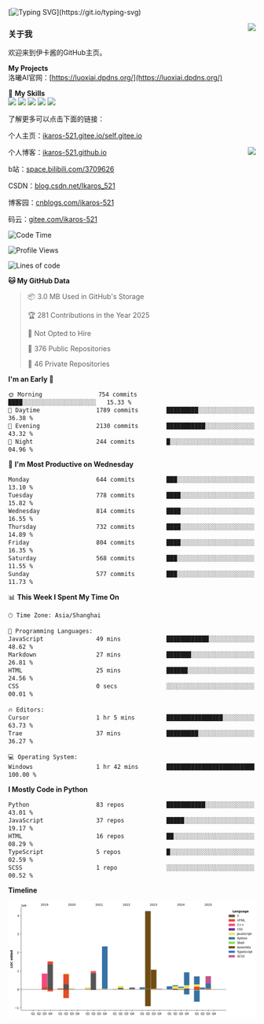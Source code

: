[![Typing SVG](https://readme-typing-svg.herokuapp.com?size=25&duration=3000&color=8C43EA&vCenter=true&width=200&height=40&lines=Hi+Welcome+%F0%9F%91%8B%F0%9F%8F%BB;I'm+Love丶伊卡洛斯~~)](https://git.io/typing-svg)

<a href="#">
  <img align="right" src="https://github-readme-stats.vercel.app/api?username=Ikaros-521&count_private=true&show_icons=true&bg_color=15,f2f7fd,E0EAFC" />
</a>

### 关于我

欢迎来到伊卡酱的GitHub主页。

**My Projects**  
洛曦AI官网：[https://luoxiai.dpdns.org/](https://luoxiai.dpdns.org/)  

🌟 **My Skills**  
![](https://img.shields.io/badge/-C-A8B9CC?style=flat-square&logo=C&logoColor=fff)
![](https://img.shields.io/badge/-Python-3776AB?style=flat-square&logo=Python&logoColor=fff)
![](https://img.shields.io/badge/-JavaScript-F7DF1E?style=flat-square&logo=JavaScript&logoColor=fff)
![](https://img.shields.io/badge/-C++-00599C?style=flat-square&logo=Cpp&logoColor=fff)
![](https://img.shields.io/badge/-Linux-000000?style=flat-square&logo=Linux&logoColor=fff)

了解更多可以点击下面的链接：  

个人主页：[ikaros-521.gitee.io/self.gitee.io](https://ikaros-521.gitee.io/self.gitee.io/)  

<img align='right' src="https://github.com/Ikaros-521/Ikaros-521/assets/40910637/3a5e50bc-91dc-4aa5-b7a0-8b27ad1c2b33" height="330">

个人博客：[ikaros-521.github.io](https://ikaros-521.github.io/)  

b站：[space.bilibili.com/3709626](https://space.bilibili.com/3709626)  

CSDN：[blog.csdn.net/Ikaros_521](https://blog.csdn.net/Ikaros_521)  

博客园：[cnblogs.com/ikaros-521](https://www.cnblogs.com/ikaros-521)  

码云：[gitee.com/ikaros-521](https://gitee.com/ikaros-521)  


<!--START_SECTION:waka-->
![Code Time](http://img.shields.io/badge/Code%20Time-2%2C478%20hrs%2039%20mins-blue)

![Profile Views](http://img.shields.io/badge/Profile%20Views-4-blue)

![Lines of code](https://img.shields.io/badge/From%20Hello%20World%20I%27ve%20Written-15.3%20million%20lines%20of%20code-blue)

**🐱 My GitHub Data** 

> 📦 3.0 MB Used in GitHub's Storage 
 > 
> 🏆 281 Contributions in the Year 2025
 > 
> 🚫 Not Opted to Hire
 > 
> 📜 376 Public Repositories 
 > 
> 🔑 46 Private Repositories 
 > 
**I'm an Early 🐤** 

```text
🌞 Morning                754 commits         ████░░░░░░░░░░░░░░░░░░░░░   15.33 % 
🌆 Daytime                1789 commits        █████████░░░░░░░░░░░░░░░░   36.38 % 
🌃 Evening                2130 commits        ███████████░░░░░░░░░░░░░░   43.32 % 
🌙 Night                  244 commits         █░░░░░░░░░░░░░░░░░░░░░░░░   04.96 % 
```
📅 **I'm Most Productive on Wednesday** 

```text
Monday                   644 commits         ███░░░░░░░░░░░░░░░░░░░░░░   13.10 % 
Tuesday                  778 commits         ████░░░░░░░░░░░░░░░░░░░░░   15.82 % 
Wednesday                814 commits         ████░░░░░░░░░░░░░░░░░░░░░   16.55 % 
Thursday                 732 commits         ████░░░░░░░░░░░░░░░░░░░░░   14.89 % 
Friday                   804 commits         ████░░░░░░░░░░░░░░░░░░░░░   16.35 % 
Saturday                 568 commits         ███░░░░░░░░░░░░░░░░░░░░░░   11.55 % 
Sunday                   577 commits         ███░░░░░░░░░░░░░░░░░░░░░░   11.73 % 
```


📊 **This Week I Spent My Time On** 

```text
🕑︎ Time Zone: Asia/Shanghai

💬 Programming Languages: 
JavaScript               49 mins             ████████████░░░░░░░░░░░░░   48.62 % 
Markdown                 27 mins             ███████░░░░░░░░░░░░░░░░░░   26.81 % 
HTML                     25 mins             ██████░░░░░░░░░░░░░░░░░░░   24.56 % 
CSS                      0 secs              ░░░░░░░░░░░░░░░░░░░░░░░░░   00.01 % 

🔥 Editors: 
Cursor                   1 hr 5 mins         ████████████████░░░░░░░░░   63.73 % 
Trae                     37 mins             █████████░░░░░░░░░░░░░░░░   36.27 % 

💻 Operating System: 
Windows                  1 hr 42 mins        █████████████████████████   100.00 % 
```

**I Mostly Code in Python** 

```text
Python                   83 repos            ███████████░░░░░░░░░░░░░░   43.01 % 
JavaScript               37 repos            █████░░░░░░░░░░░░░░░░░░░░   19.17 % 
HTML                     16 repos            ██░░░░░░░░░░░░░░░░░░░░░░░   08.29 % 
TypeScript               5 repos             █░░░░░░░░░░░░░░░░░░░░░░░░   02.59 % 
SCSS                     1 repo              ░░░░░░░░░░░░░░░░░░░░░░░░░   00.52 % 
```



**Timeline**

![Lines of Code chart](https://raw.githubusercontent.com/Ikaros-521/Ikaros-521/main/assets/bar_graph.png)


<!--END_SECTION:waka-->


<!--
**Ikaros-521/Ikaros-521** is a ✨ _special_ ✨ repository because its `README.md` (this file) appears on your GitHub profile.

Here are some ideas to get you started:

- 🔭 I’m currently working on ...
- 🌱 I’m currently learning ...
- 👯 I’m looking to collaborate on ...
- 🤔 I’m looking for help with ...
- 💬 Ask me about ...
- 📫 How to reach me: ...
- 😄 Pronouns: ...
- ⚡ Fun fact: ...
-->
